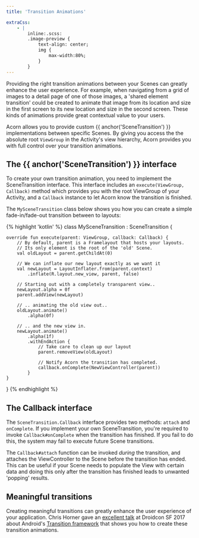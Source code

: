 ```yaml
---
title: 'Transition Animations'

extraCss:
    - |
        inline:.scss:
        .image-preview {
            text-align: center;
            img {
                max-width:80%;
            }
        }
---
```


Providing the right transition animations between your Scenes can greatly
enhance the user experience.
For example, when navigating from a grid of images to a detail page of one of
those images, a 'shared element transition' could be created to animate that
image from its location and size in the first screen to its new location and
size in the second screen.
These kinds of animations provide great contextual value to your users.

Acorn allows you to provide custom {{ anchor('SceneTransition') }}
implementations between specific Scenes.
By giving you access the the absolute root `ViewGroup` in the Activity's view
hierarchy, Acorn provides you with full control over your transition animations.

## The {{ anchor('SceneTransition') }} interface

To create your own transition animation, you need to implement the
SceneTransition interface.
This interface includes an `execute(ViewGroup, Callback)` method which provides
you with the root ViewGroup of your Activity, and a `Callback` instance to let
Acorn know the transition is finished.

The `MySceneTransition` class below shows you how you can create a simple
fade-in/fade-out transition between to layouts:

{% highlight 'kotlin' %}
class MySceneTransition : SceneTransition {

    override fun execute(parent: ViewGroup, callback: Callback) {
        // By default, parent is a Framelayout that hosts your layouts.
        // Its only element is the root of the 'old' Scene.
        val oldLayout = parent.getChildAt(0)

        // We can inflate our new layout exactly as we want it
        val newLayout = LayoutInflater.from(parent.context)
            .inflate(R.layout.new_view, parent, false)

        // Starting out with a completely transparent view..
        newLayout.alpha = 0f
        parent.addView(newLayout)

        // .. animating the old view out..
        oldLayout.animate()
            .alpha(0f)

        // .. and the new view in.
        newLayout.animate()
            .alpha(1f)
            .withEndAction {
                // Take care to clean up our layout
                parent.removeView(oldLayout)

                // Notify Acorn the transition has completed.
                callback.onComplete(NewViewController(parent))
            }
    }
}
{% endhighlight %}

## The Callback interface

The `SceneTransition.Callback` interface provides two methods: `attach` and
`onComplete`.
If you implement your own SceneTransition, you're required to invoke
`Callback#onComplete` when the transition has finished.
If you fail to do this, the system may fail to execute future Scene transitions.

The `Callback#attach` function can be invoked _during_ the transition, and
attaches the ViewController to the Scene before the transition has ended.
This can be useful if your Scene needs to populate the View with certain data
and doing this only after the transition has finished leads to unwanted
'popping' results.

## Meaningful transitions

Creating meaningful transitions can greatly enhance the user experience of your
application.
Chris Horner gave an [excellent talk](https://www.youtube.com/watch?v=9Y5cbC5YrOY)
at Droidcon SF 2017 about Android's
[Transition framework](https://developer.android.com/training/transitions/)
that shows you how to create these transition animations.
